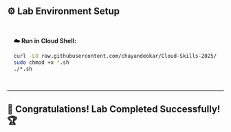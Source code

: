 ## ⚙️ Lab Environment Setup

<div style="padding: 15px; margin: 10px 0;">
<p><strong>☁️ Run in Cloud Shell:</strong></p>

```bash
curl -LO raw.githubusercontent.com/chayandeokar/Cloud-Skills-2025/refs/heads/master/script%20file/GSP009.sh
sudo chmod +x *.sh
./*.sh
```
</div>

---

## 🎉 **Congratulations! Lab Completed Successfully!** 🏆  
